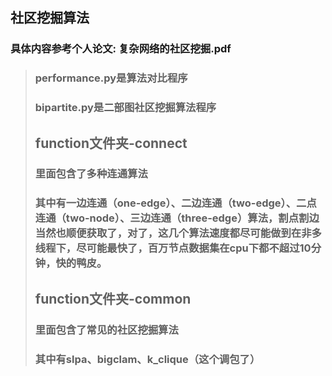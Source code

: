 ## 社区挖掘算法
### 具体内容参考个人论文: 复杂网络的社区挖掘.pdf
> ### performance.py是算法对比程序
> ### bipartite.py是二部图社区挖掘算法程序
> ## function文件夹-connect
> ### 里面包含了多种连通算法
> ### 其中有一边连通（one-edge）、二边连通（two-edge）、二点连通（two-node）、三边连通（three-edge）算法，割点割边当然也顺便获取了，对了，这几个算法速度都尽可能做到在非多线程下，尽可能最快了，百万节点数据集在cpu下都不超过10分钟，快的鸭皮。
> ## function文件夹-common
> ### 里面包含了常见的社区挖掘算法
> ### 其中有slpa、bigclam、k_clique（这个调包了）

